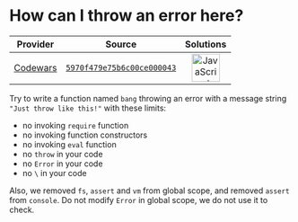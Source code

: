 [_metadata_:generated]: - "true"

# How can I throw an error here?

<!-- INFO TABLE BEGIN -->

| Provider                                        | Source                                                                               | Solutions                                                                                                                                                    |
| :---------------------------------------------: | :----------------------------------------------------------------------------------: | :----------------------------------------------------------------------------------------------------------------------------------------------------------: |
| [Codewars](../../../docs/providers/Codewars.md) | [`5970f479e75b6c00ce000043`](https://www.codewars.com/kata/5970f479e75b6c00ce000043) | [<img src="https://res.cloudinary.com/rascaltwo/image/upload/v1631924076/javascript_ehszr7.svg" alt="JavaScript" title="JavaScript" width="50" />](solve.js) |

<!-- INFO TABLE END -->

Try to write a function named `bang` throwing an error with a message string `"Just throw like this!"` with these limits:

+ no invoking `require` function
+ no invoking function constructors
+ no invoking `eval` function
+ no `throw` in your code
+ no `Error` in your code
+ no `\` in your code

Also, we removed `fs`, `assert` and `vm` from global scope, and removed `assert` from `console`.
Do not modify `Error` in global scope, we do not use it to check.
